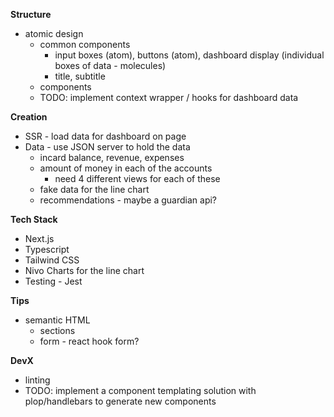**Structure**

- atomic design
  - common components
    - input boxes (atom), buttons (atom), dashboard display (individual boxes of data - molecules)
    - title, subtitle
  - components
  - TODO: implement context wrapper / hooks for dashboard data

**Creation**

- SSR - load data for dashboard on page
- Data - use JSON server to hold the data
  - incard balance, revenue, expenses
  - amount of money in each of the accounts
    - need 4 different views for each of these
  - fake data for the line chart
  - recommendations - maybe a guardian api?

**Tech Stack**

- Next.js
- Typescript
- Tailwind CSS
- Nivo Charts for the line chart
- Testing - Jest

**Tips**

- semantic HTML
  - sections
  - form - react hook form?

**DevX**

- linting
- TODO: implement a component templating solution with plop/handlebars to generate new components
